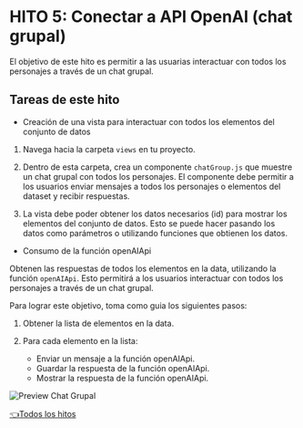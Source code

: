 # **HITO 5:** Conectar a API OpenAI (chat grupal)

El objetivo de este hito es permitir a las usuarias interactuar con
todos los personajes a través de un chat grupal.

## Tareas de este hito

* Creación de una vista para interactuar con todos los elementos del conjunto de datos

1. Navega hacia la carpeta ```views``` en tu proyecto.

2. Dentro de esta carpeta, crea un componente ```chatGroup.js``` que muestre un chat grupal con todos los personajes. El componente debe permitir a los usuarios enviar mensajes a todos los personajes o elementos del dataset y recibir respuestas.

3. La vista debe poder obtener los datos necesarios (id) para mostrar los elementos del conjunto de datos.
Esto se puede hacer pasando los datos como parámetros o utilizando funciones que obtienen los datos.

* Consumo de la función openAIApi

Obtenen las respuestas de todos los elementos en la data, utilizando la función ```openAIApi```.
Esto permitirá a los usuarios interactuar con todos los personajes a través de un chat grupal.

Para lograr este objetivo, toma como guia los siguientes pasos:

1. Obtener la lista de elementos en la data.

2. Para cada elemento en la lista:

   * Enviar un mensaje a la función openAIApi.
   * Guardar la respuesta de la función openAIApi.
   * Mostrar la respuesta de la función openAIApi.

![Preview Chat Grupal](./assets/previewGrupalChat.gif)

[👈Todos los hitos](../README.md#6-hitos)
